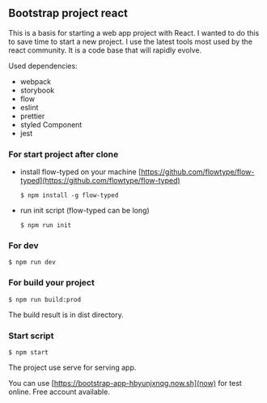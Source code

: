 ## Bootstrap project react

This is a basis for starting a web app project with React. I wanted to do this to save time to start a new project. I use the latest tools most used by the react community. It is a code base that will rapidly evolve.


Used dependencies:

* webpack
* storybook
* flow
* eslint
* prettier
* styled Component
* jest



### For start project after clone

* install flow-typed on your machine [https://github.com/flowtype/flow-typed](https://github.com/flowtype/flow-typed)

      $ npm install -g flow-typed

* run init script (flow-typed can be long)

      $ npm run init

### For dev

    $ npm run dev

### For build your project

    $ npm run build:prod

The build result is in dist directory.


### Start script

    $ npm start

The project use serve for serving app.

You can use [https://bootstrap-app-hbyunjxnqg.now.sh](now) for test online.
Free account available.
